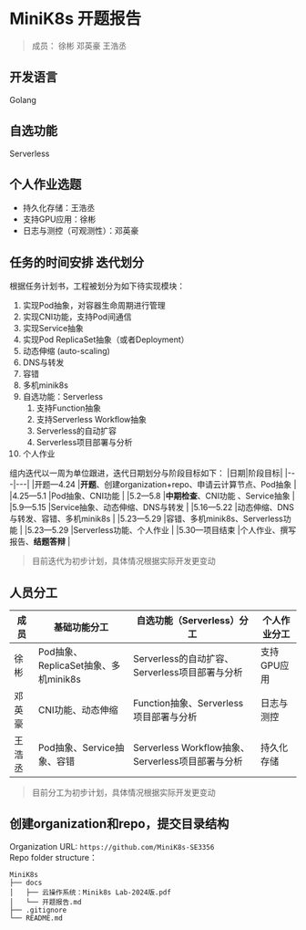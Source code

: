 # MiniK8s 开题报告

> 成员： 徐彬 邓英豪 王浩丞

## 开发语言
Golang

## 自选功能
Serverless

## 个人作业选题
- 持久化存储：王浩丞
- 支持GPU应用：徐彬
- 日志与测控（可观测性）：邓英豪

## 任务的时间安排 迭代划分
根据任务计划书，工程被划分为如下待实现模块：  
1. 实现Pod抽象，对容器生命周期进行管理
2. 实现CNI功能，支持Pod间通信
3. 实现Service抽象​
4. 实现Pod ReplicaSet抽象（或者Deployment）​
5. 动态伸缩 (auto-scaling)​
6. DNS与转发​
7. 容错
8. 多机minik8s​
9. 自选功能：Serverless
    1. 支持Function抽象
    2. 支持Serverless Workflow抽象
    3. Serverless的自动扩容
    4. Serverless项目部署与分析
10. 个人作业  
    
组内迭代以一周为单位跟进，迭代日期划分与阶段目标如下：
|日期|阶段目标|
|---|---|
|开题—4.24 |**开题**、创建organization+repo、申请云计算节点、Pod抽象 |
|4.25—5.1 |Pod抽象、CNI功能 |
|5.2—5.8 |**中期检查**、CNI功能 、Service抽象​ |
|5.9—5.15 |Service抽象、动态伸缩、DNS与转发​ |
|5.16—5.22 |动态伸缩、DNS与转发、容错、多机minik8s​ |
|5.23—5.29 |容错、多机minik8s、Serverless功能 |
|5.23—5.29 |Serverless功能、个人作业 |
|5.30—项目结束 |个人作业、撰写报告、**结题答辩**  |
> 目前迭代为初步计划，具体情况根据实际开发更变动

## 人员分工
|成员|基础功能分工|自选功能（Serverless）分工|个人作业分工|
|---|---|---|---|
|徐彬|Pod抽象、ReplicaSet抽象、多机minik8s|Serverless的自动扩容、 Serverless项目部署与分析| 支持GPU应用|
|邓英豪|CNI功能、动态伸缩|Function抽象、Serverless项目部署与分析 | 日志与测控|
|王浩丞|Pod抽象、Service抽象​、容错|Serverless Workflow抽象、Serverless项目部署与分析 | 持久化存储|
> 目前分工为初步计划，具体情况根据实际开发更变动

## 创建organization和repo，提交目录结构
Organization URL: `https://github.com/MiniK8s-SE3356`   
Repo folder structure：   
```
MiniK8s
├── docs
│   ├── 云操作系统：Minik8s Lab-2024版.pdf
│   └── 开题报告.md
├── .gitignore
└── README.md
```

